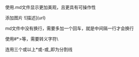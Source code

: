 使用.md文件显示更加美观，且更具有可操作性

添加图片  \!\[描述\](url)

md文件中没有换行，需要多加一个回车，就是中间隔一行才会换行

使用\#\*\>等，需要转义字符\\

连用三个或以上\*或\-或\_即为分割线
